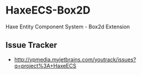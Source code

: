 HaxeECS-Box2D
=============

Haxe Entity Component System - Box2d Extension

## Issue Tracker
* http://vpmedia.myjetbrains.com/youtrack/issues?q=project%3A+HaxeECS